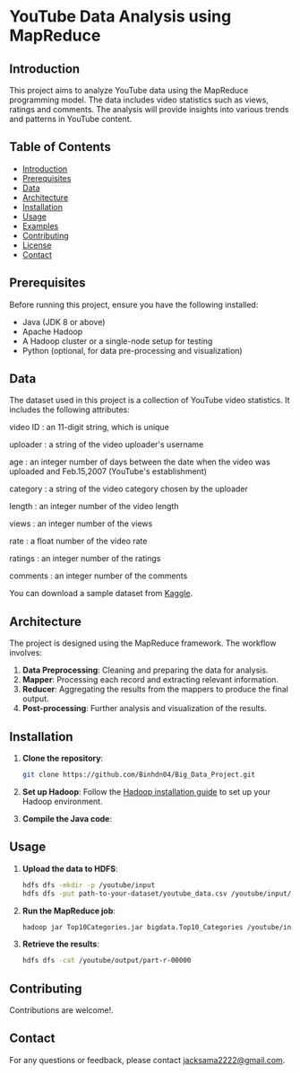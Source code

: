 # YouTube Data Analysis using MapReduce

## Introduction

This project aims to analyze YouTube data using the MapReduce programming model. The data includes video statistics such as views, ratings and comments. The analysis will provide insights into various trends and patterns in YouTube content.

## Table of Contents

- [Introduction](#introduction)
- [Prerequisites](#prerequisites)
- [Data](#data)
- [Architecture](#architecture)
- [Installation](#installation)
- [Usage](#usage)
- [Examples](#examples)
- [Contributing](#contributing)
- [License](#license)
- [Contact](#contact)

## Prerequisites

Before running this project, ensure you have the following installed:

- Java (JDK 8 or above)
- Apache Hadoop
- A Hadoop cluster or a single-node setup for testing
- Python (optional, for data pre-processing and visualization)

## Data

The dataset used in this project is a collection of YouTube video statistics. It includes the following attributes:

video ID : an 11-digit string, which is unique

uploader : a string of the video uploader's username

age : an integer number of days between the date when the video was uploaded and Feb.15,2007 (YouTube's establishment)

category : a string of the video category chosen by the uploader

length : an integer number of the video length

views : an integer number of the views

rate : a float number of the video rate

ratings : an integer number of the ratings

comments : an integer number of the comments

You can download a sample dataset from [Kaggle](https://www.kaggle.com/datasnaek/youtube-new).

## Architecture

The project is designed using the MapReduce framework. The workflow involves:

1. **Data Preprocessing**: Cleaning and preparing the data for analysis.
2. **Mapper**: Processing each record and extracting relevant information.
3. **Reducer**: Aggregating the results from the mappers to produce the final output.
4. **Post-processing**: Further analysis and visualization of the results.

## Installation

1. **Clone the repository**:
    ```sh
    git clone https://github.com/Binhdn04/Big_Data_Project.git
    ```

2. **Set up Hadoop**:
   Follow the [Hadoop installation guide](https://hadoop.apache.org/docs/stable/hadoop-project-dist/hadoop-common/SingleCluster.html) to set up your Hadoop environment.

3. **Compile the Java code**:


## Usage

1. **Upload the data to HDFS**:
    ```sh
    hdfs dfs -mkdir -p /youtube/input
    hdfs dfs -put path-to-your-dataset/youtube_data.csv /youtube/input/
    ```

2. **Run the MapReduce job**:
    ```sh
    hadoop jar Top10Categories.jar bigdata.Top10_Categories /youtube/input /youtube/output
    ```

3. **Retrieve the results**:
    ```sh
    hdfs dfs -cat /youtube/output/part-r-00000
    ```

## Contributing

Contributions are welcome!.

## Contact

For any questions or feedback, please contact [jacksama2222@gmail.com](mailto:jacksama2222@gmail.com).
